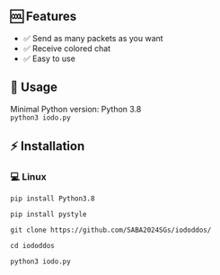 
## 🆒 Features
- ✅ Send as many packets as you want
- ✅ Receive colored chat
- ✅ Easy to use

## 📖 Usage
Minimal Python version: Python 3.8   
`python3 iodo.py`  

## ⚡ Installation
### 💻 Linux
`pip install Python3.8`

`pip install pystyle`

`git clone https://github.com/SABA2024SGs/iododdos/`

`cd iododdos`

`python3 iodo.py`
